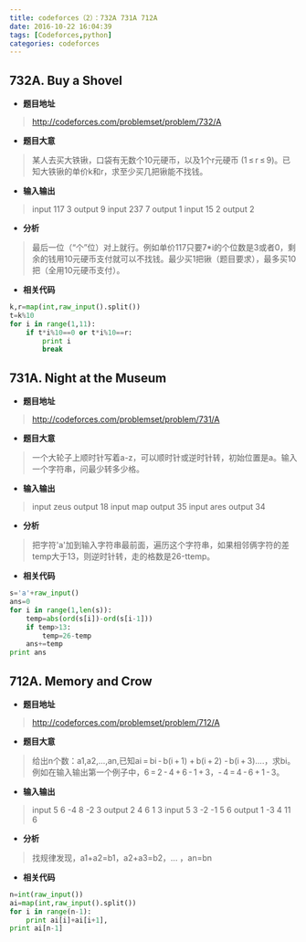 ```yaml
---
title: codeforces（2）：732A 731A 712A
date: 2016-10-22 16:04:39
tags: [Codeforces,python]
categories: codeforces
---
```


## 732A. Buy a Shovel

- **题目地址**
>http://codeforces.com/problemset/problem/732/A

- **题目大意**
>某人去买大铁锹，口袋有无数个10元硬币，以及1个r元硬币 (1 ≤ r ≤ 9)。已知大铁锹的单价k和r，求至少买几把锹能不找钱。

- **输入输出**
>input
117 3
output
9
input
237 7
output
1
input
15 2
output
2

- **分析**
>最后一位（“个”位）对上就行。例如单价117只要7*i的个位数是3或者0，剩余的钱用10元硬币支付就可以不找钱。最少买1把锹（题目要求），最多买10把（全用10元硬币支付）。

- **相关代码**
```python
k,r=map(int,raw_input().split())
t=k%10
for i in range(1,11):
    if t*i%10==0 or t*i%10==r:
        print i
        break
```


## 731A. Night at the Museum

- **题目地址**
>http://codeforces.com/problemset/problem/731/A

- **题目大意**
>一个大轮子上顺时针写着a-z，可以顺时针或逆时针转，初始位置是a。输入一个字符串，问最少转多少格。

- **输入输出**
>input
zeus
output
18
input
map
output
35
input
ares
output
34

- **分析**
>把字符'a'加到输入字符串最前面，遍历这个字符串，如果相邻俩字符的差temp大于13，则逆时针转，走的格数是26-ttemp。

- **相关代码**
```python
s='a'+raw_input()
ans=0
for i in range(1,len(s)):
    temp=abs(ord(s[i])-ord(s[i-1]))
    if temp>13:
        temp=26-temp
    ans+=temp
print ans
```


## 712A. Memory and Crow

- **题目地址**
>http://codeforces.com/problemset/problem/712/A

- **题目大意**
>给出n个数：a1,a2,...,an,已知ai = bi - b(i + 1) + b(i + 2) - b(i + 3)....，求bi。例如在输入输出第一个例子中，6 = 2 - 4 + 6 - 1 + 3，- 4 = 4 - 6 + 1 - 3。

- **输入输出**
>input
5
6 -4 8 -2 3
output
2 4 6 1 3 
input
5
3 -2 -1 5 6
output
1 -3 4 11 6 

- **分析**
>找规律发现，a1+a2=b1，a2+a3=b2，... ，an=bn

- **相关代码**
```python
n=int(raw_input())
ai=map(int,raw_input().split())
for i in range(n-1):
    print ai[i]+ai[i+1],
print ai[n-1]
```